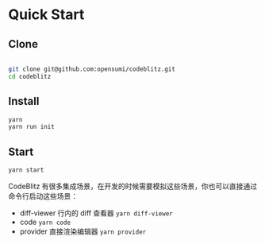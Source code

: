# Quick Start

## Clone

```bash

git clone git@github.com:opensumi/codeblitz.git
cd codeblitz
```

## Install

```bash
yarn
yarn run init
```

## Start

```bash
yarn start
```

CodeBlitz 有很多集成场景，在开发的时候需要模拟这些场景，你也可以直接通过命令行启动这些场景：

- diff-viewer 行内的 diff 查看器
  `yarn diff-viewer`
- code
  `yarn code`
- provider 直接渲染编辑器
  `yarn provider`
